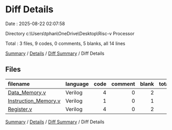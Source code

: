 # Diff Details

Date : 2025-08-22 02:07:58

Directory c:\\Users\\tphan\\OneDrive\\Desktop\\Risc-v Processor

Total : 3 files,  9 codes, 0 comments, 5 blanks, all 14 lines

[Summary](results.md) / [Details](details.md) / [Diff Summary](diff.md) / Diff Details

## Files
| filename | language | code | comment | blank | total |
| :--- | :--- | ---: | ---: | ---: | ---: |
| [Data\_Memory.v](/Data_Memory.v) | Verilog | 4 | 0 | 2 | 6 |
| [Instruction\_Memory.v](/Instruction_Memory.v) | Verilog | 1 | 0 | 1 | 2 |
| [Register.v](/Register.v) | Verilog | 4 | 0 | 2 | 6 |

[Summary](results.md) / [Details](details.md) / [Diff Summary](diff.md) / Diff Details